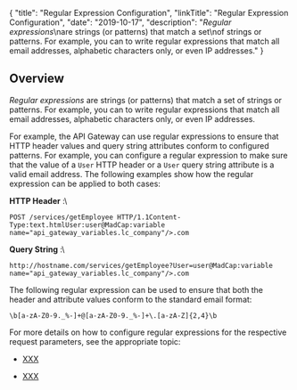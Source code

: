 {
"title": "Regular Expression Configuration",
"linkTitle": "Regular Expression Configuration",
"date": "2019-10-17",
"description": "*Regular expressions*\\nare strings (or patterns) that match a set\\nof strings or patterns. For example, you can to write regular expressions that match all email addresses, alphabetic characters only, or even IP addresses."
}
<div id="p_content_regexp_overview">

Overview
--------

*Regular expressions*
are strings (or patterns) that match a set
of strings or patterns. For example, you can to write regular expressions that match all email addresses, alphabetic characters only, or even IP addresses.

For example, the API Gateway can use regular expressions to ensure that HTTP header values and query string attributes conform to configured patterns. For example, you can configure a regular expression to make sure that the value of a `User`
HTTP header or a `User`
query string attribute is a valid email address. The following examples show how the regular expression can be applied to both cases:

**HTTP Header**
:\

    POST /services/getEmployee HTTP/1.1Content-Type:text.htmlUser:user@MadCap:variable name="api_gateway_variables.lc_company"/>.com

**Query String**
:\

    http://hostname.com/services/getEmployee?User=user@MadCap:variable name="api_gateway_variables.lc_company"/>.com

The following regular expression can be used to ensure that both the header and attribute values conform to the standard email format:

    \b[a-zA-Z0-9._%-]+@[a-zA-Z0-9._%-]+\.[a-zA-Z]{2,4}\b

For more details on how to configure regular expressions for the respective request parameters, see the appropriate topic:

-   [XXX](content_querystring.htm)

-   [XXX](content_http_headers.htm)

</div>
